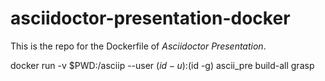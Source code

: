 # asciidoctor-presentation-docker

This is the repo for the Dockerfile of *Asciidoctor Presentation*.

docker run -v $PWD:/asciip --user $(id -u):$(id -g) ascii_pre build-all grasp
